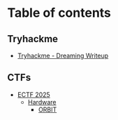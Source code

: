 # Table of contents

## Tryhackme

* [Tryhackme - Dreaming Writeup](README.md)

## CTFs

* [ECTF 2025](ctfs/ectf-2025/README.md)
  * [Hardware](ctfs/ectf-2025/hardware/README.md)
    * [ORBIT](ctfs/ectf-2025/hardware/orbit.md)
